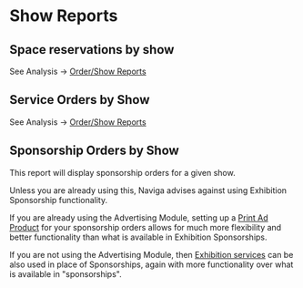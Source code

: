 # Show Reports

## Space reservations by show

See Analysis -> [Order/Show Reports](../analysis/order-show-reports.md)

## Service Orders by Show

See Analysis -> [Order/Show Reports](../analysis/order-show-reports.md)

## Sponsorship Orders by Show

This report will display sponsorship orders for a given show.

Unless you are already using this, Naviga advises against using Exhibition Sponsorship functionality.

If you are already using the Advertising Module, setting up a [Print Ad Product](../../../project-planning/naviga-ad-setup-detailed-training-agenda/product-setup.md#product-setup) for your sponsorship orders allows for much more flexibility and better functionality than what is available in Exhibition Sponsorships.

If you are not using the Advertising Module, then [Exhibition services](../setup/ratecards-services-adjustments.md#\_toc9435432) can be also used in place of Sponsorships, again with more functionality over what is available in "sponsorships".
